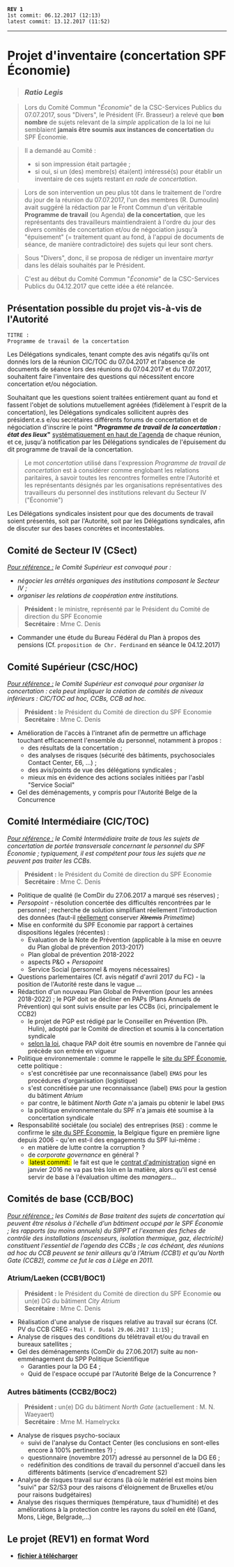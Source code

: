 **`REV 1`**  
`1st commit: 06.12.2017 (12:13)`  
`latest commit: 13.12.2017 (11:52)`  

----


# Projet d'inventaire (concertation SPF &Eacute;conomie)

> ### *Ratio Legis*

> Lors du Comité Commun "*&Eacute;conomie*" de la CSC-Services Publics du 07.07.2017, sous "Divers", le Président (Fr. Brasseur) a relevé que **bon nombre** de sujets relevant de la *simple* application de la loi ne lui semblaient **jamais être soumis aux instances de concertation** du SPF &Eacute;conomie.

> Il a demandé au Comité :  
> * si son impression était partagée ;  
> * si oui, si un (des) membre(s) étai(ent) intéressé(s) pour établir un inventaire de ces sujets restant *en rade de concertation*.

> Lors de son intervention un peu plus tôt dans le traitement de l'ordre du jour de la réunion du 07.07.2017, l'un des membres (R. Dumoulin) avait suggéré la rédaction par le Front Commun d'un véritable **Programme de travail** (ou Agenda) **de la concertation**, que les représentants des travailleurs maintiendraient à l'ordre du jour des divers comités de concertation et/ou de négociation jusqu'à "épuisement" (= traitement quant au fond, à l'appui de documents de séance, de manière contradictoire) des sujets qui leur sont chers.  

> Sous "Divers", donc, il se proposa de rédiger un inventaire *martyr* dans les délais souhaités par le Président.

> C'est au début du Comité Commun "*&Eacute;conomie*" de la CSC-Services Publics du 04.12.2017 que cette idée a été relancée. 

## Présentation possible du projet vis-à-vis de l'Autorité

    TITRE : 
    Programme de travail de la concertation

Les Délégations syndicales, tenant compte des avis négatifs qu'ils ont donnés lors de la réunion CIC/TOC du 07.04.2017 et l'absence de documents de séance lors des réunions du 07.04.2017 et du 17.07.2017, souhaitent faire l'inventaire des questions qui nécessitent encore concertation et/ou négociation.

Souhaitant que les questions soient traitées entièrement quant au fond et fassent l'objet de solutions mutuellement agréées (fidèlement à l'esprit de la concertation), les Délégations syndicales sollicitent auprès des président.e.s e/ou secrétaires différents forums de concertation et de négociation d'inscrire le point **"*Programme de travail de la concertation : état des lieux*"** <u>systématiquement en haut de l'agenda</u> de chaque réunion, et ce, jusqu'à notification par les Délégations syndicales de l'épuisement du dit programme de travail de la concertation.

> Le mot *concertation* utilisé dans l'expression *Programme de travail de concertation* est à considérer comme englobant les relations paritaires, à savoir toutes les rencontres formelles entre l'Autorité et les représentants désignés par les organisations représentatives des travailleurs du personnel des institutions relevant du Secteur IV ("&Eacute;conomie")

Les Délégations syndicales insistent pour que des documents de travail soient présentés, soit par l'Autorité, soit par les Délégations syndicales, afin de discuter sur des bases concrètes et incontestables.

## Comité de Secteur IV (CSect)

*<u>Pour référence :</u> le Comité Supérieur est convoqué pour :*  
* *négocier les arrêtés organiques des institutions composant le Secteur IV ;*
* *organiser les relations de coopération entre institutions.*

> **Président :** le ministre, représenté par le Président du Comité de direction du SPF Economie  
> **Secrétaire** : Mme C. Denis

* Commander une étude du Bureau Fédéral du Plan à propos des pensions (Cf. `proposition de Chr. Ferdinand` en séance le 04.12.2017)

## Comité Supérieur (CSC/HOC)

*<u>Pour référence :</u> le Comité Supérieur est convoqué pour organiser la concertation : cela peut impliquer la création de comités de niveaux inférieurs : CIC/TOC ad hoc, CCBs, CCB ad hoc.*

> **Président :** le Président du Comité de direction du SPF Economie  
> **Secrétaire** : Mme C. Denis

* Amélioration de l'accès à l'intranet afin de permettre un affichage touchant efficacement l'ensemble du personnel, notamment à propos :
    * des résultats de la concertation ;
    * des analyses de risques (sécurité des bâtiments, psychosociales Contact Center, E6, ...) ;
    * des avis/points de vue des délégations syndicales ;
    * mieux mis en évidence des actions sociales initiées par l'asbl "Service Social"
* Gel des déménagements, y compris pour  l'Autorité Belge de la Concurrence

## Comité Intermédiaire (CIC/TOC)

*<u>Pour référence :</u> le Comité Intermédiaire traite de tous les sujets de concertation de portée transversale concernant le personnel du SPF &Eacute;conomie ; typiquement, il est compétent pour tous les sujets que ne peuvent pas traiter les CCBs.*

> **Président :** le Président du Comité de direction du SPF Economie  
> **Secrétaire** : Mme C. Denis

* Politique de qualité (le ComDir du 27.06.2017 a marqué ses réserves) ;
* *Persopoint* - résolution concertée des difficultés rencontrées par le personnel ; recherche de solution simplifiant réellement l'introduction des données (faut-il <u>réellement</u> conserver <i><strike>Xtremis</strike></i> *Primetime*) 
* Mise en conformité du SPF Economie par rapport à certaines dispositions légales (récentes) :
	* Evaluation de la Note de Prévention (applicable à la mise en oeuvre du Plan global de prévention 2013-2017)
	* Plan global de prévention 2018-2022
    * aspects P&O + *Persopoint*
    * Service Social (personnel & moyens nécessaires)
* Questions parlementaires (Cf. avis négatif d'avril 2017 du FC) - la position de l'Autorité reste dans le vague ...
* Rédaction d'un nouveau Plan Global de Prévention (pour les années 2018-2022) ; le PGP doit se décliner en PAPs (Plans Annuels de Prévention) qui sont suivis ensuite par les CCBs (ici, principalement le CCB2)
    * le projet de PGP est rédigé par le Conseiller en Prévention (Ph. Hulin), adopté par le Comité de direction et soumis à la concertation syndicale
    * [selon la loi](http://www.emploi.belgique.be/politique_du_bien-etre.aspx#AutoAncher3), chaque PAP doit être soumis en novembre de l'année qui précède son entrée en vigueur
* Politique environnementale : comme le rappelle le [site du SPF &Eacute;conomie](http://economie.fgov.be/fr/spf/Emas/), cette politique :
    * s'est concrétisée par une reconnaissance (label) `EMAS` pour les procédures d'organisation (logistique)
    * s'est concrétisée par une reconnaissance (label) `EMAS` pour la gestion du bâtiment *Atrium*  
    * par contre, le bâtiment *North Gate* n'a jamais pu obtenir le label `EMAS`
    * la politique environnementale du SPF n'a jamais été soumise à la concertation syndicale
* Responsabilité sociétale (ou sociale) des entreprises (`RSE`) : comme le confirme le [site du SPF &Eacute;conomie](http://economie.fgov.be/fr/entreprises/vie_entreprise/responsabilite_societale_des_entreprises/), la Belgique figure en première ligne depuis 2006 - qu'en est-il des engagements du SPF lui-même :
    * en matière de lutte contre la corruption ?
    * de *corporate governance* en général ?
    * <mark>&nbsp;latest commit:&nbsp;</mark> le fait est que le [contrat d'administration](http://economie.fgov.be/fr/modules/publications/general/le_contrat_d_administration.jsp) signé en janvier 2016 ne va pas très loin en la matière, alors qu'il est censé servir de base à l'évaluation ultime des *managers*...

## Comités de base (CCB/BOC)

*<u>Pour référence :</u> les Comités de Base traitent des sujets de concertation qui peuvent être résolus à l'échelle d'un bâtiment occupé par le SPF &Eacute;conomie ; les rapports (au moins annuels) du SIPPT et l'examen des fiches de contrôle des installations (ascenseurs, isolation thermique, gaz, électricité) constituent l'essentiel de l'agenda des CCBs ; le cas échéant, des réunions ad hoc du CCB peuvent se tenir ailleurs qu'à l'Atrium (CCB1) et qu'au North Gate (CCB2), comme ce fut le cas à Liège en 2011.*

### Atrium/Laeken (CCB1/BOC1)

> **Président :** le Président du Comité de direction du SPF Economie **ou** un(e) DG du bâtiment *City Atrium*   
> **Secrétaire** : Mme C. Denis

* Réalisation d'une analyse de risques relative au travail sur écrans (Cf. PV du CCB CREG - `Mail F. Dudal 29.06.2017 11:15`) ;
* Analyse de risques des conditions du télétravail et/ou du travail en bureaux satellites ;
* Gel des déménagements (ComDir du 27.06.2017) suite au non-emménagement du SPP Politique Scientifique
    * Garanties pour la DG E4 ;
    * Quid de l'espace occupé par l'Autorité Belge de la Concurrence ?

### Autres bâtiments (CCB2/BOC2)

> **Président :** un(e) DG du bâtiment *North Gate* (actuellement : M. N. Waeyaert)   
> **Secrétaire** : Mme M. Hamelryckx

* Analyse de risques psycho-sociaux
    * suivi de l'analyse du Contact Center (les conclusions en sont-elles encore à 100% pertinentes ?) ;
    * questionnaire (novembre 2017) adressé au personnel de la DG E6 ;
    * redéfinition des conditions de travail du personnel d'accueil dans les différents bâtiments (service d'encadrement S2)
* Analyse de risques travail sur écrans (là où le matériel est moins bien "suivi" par S2/S3 pour des raisons d'éloignement de Bruxelles et/ou pour raisons budgétaires)
* Analyse des risques thermiques (température, taux d'humidité) et des améliorations à la protection contre les rayons du soleil en été (Gand, Mons, Liège, Belgrade,...)

## Le projet (REV1) en format Word

* [**fichier à télécharger**](REV1.docx)